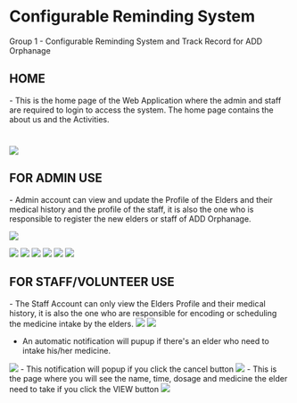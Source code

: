 # Configurable Reminding System
Group 1 - Configurable Reminding System and Track Record for ADD Orphanage

<h2>HOME</h2>
- This is the home page of the Web Application where the admin and staff are required to login to access the system. The home page contains the about us and the Activities.
<h1></h1>
<img src="screenshots/index.jpg">

<h2>FOR ADMIN USE</h2>
- Admin account can view and update the Profile of the Elders and their medical history and the profile of the staff, it is also the one who is responsible to register the new elders or staff of ADD Orphanage.

<img src="screenshots/signadmin.jpg"><br>

<img src="screenshots/listOfElders.jpg">

<img src="screenshots/listOfStaff.jpg">

<img src="screenshots/persProAdm.jpg">

<img src="screenshots/UpdateInfo.jpg">

<img src="screenshots/regNewElders.jpg">

<img src="screenshots/regNewStaff.jpg">

<h2>FOR STAFF/VOLUNTEER USE</h2>
- The Staff Account can only view the Elders Profile and their medical history, it is also the one who are responsible for encoding or scheduling the medicine intake by the elders.

<img src="screenshots/signstaff.jpg">

<img src="screenshots/staffacc.jpg">

- An automatic notification will pupup if there's an elder who need to intake his/her medicine.
<img src="screenshots/firstNotif.jpg">
- This notification will popup if you click the cancel button
<img src="screenshots/secondNotif.jpg">
- This is the page where you will see the name, time, dosage and medicine the elder need to take if you click the VIEW button
<img src="screenshots/IntakeMed.jpg">
